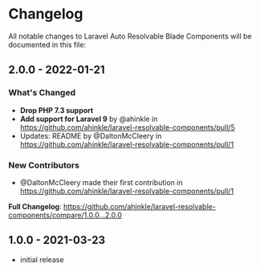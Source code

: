 # Changelog

All notable changes to Laravel Auto Resolvable Blade Components will be documented in this file:

## 2.0.0 - 2022-01-21

### What's Changed
* **Drop PHP 7.3 support**
* **Add support for Laravel 9** by @ahinkle in https://github.com/ahinkle/laravel-resolvable-components/pull/5
* Updates: README by @DaltonMcCleery in https://github.com/ahinkle/laravel-resolvable-components/pull/1

### New Contributors
* @DaltonMcCleery made their first contribution in https://github.com/ahinkle/laravel-resolvable-components/pull/1

**Full Changelog**: https://github.com/ahinkle/laravel-resolvable-components/compare/1.0.0...2.0.0

## 1.0.0 - 2021-03-23

- initial release

